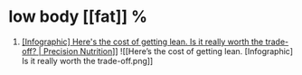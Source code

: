 # low body [[fat]] %
1. [[Infographic] Here's the cost of getting lean. Is it really worth the trade-off? | Precision Nutrition](https://www.precisionnutrition.com/cost-of-getting-lean-infographic)]] ![[Here’s the cost of getting lean. [Infographic] Is it really worth the trade-off.png]]